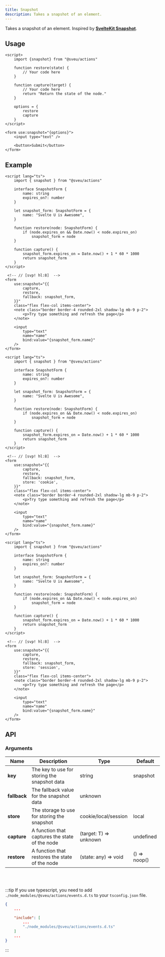 ```yaml
---
title: Snapshot
description: Takes a snapshot of an element.
---
```


<script>
    import Meta from "$components/meta.svelte"
</script>

<Meta />

Takes a snapshot of an element. Inspired by **[SvelteKit Snapshot](https://kit.svelte.dev/docs/snapshots)**.

## Usage

```svelte
<script>
    import {snapshot} from "@sveu/actions"

    function restore(state) {
        // Your code here
    }

    function capture(target) {
        // Your code here
        return "Return the state of the node."
    }

    options = {
        restore
        capture
    }
</script>

<form use:snapshot="{options}">
    <input type="text" />

    <button>Submit</button>
</form>
```

## Example

<Tabs activeName="Default">
    <TabPanel name="Default">

```svelte live ln
<script lang="ts">
    import { snapshot } from "@sveu/actions"

    interface SnapshotForm {
        name: string
        expires_on?: number
    }

    let snapshot_form: SnapshotForm = {
        name: "Svelte U is Awesome",
    }

    function restore(node: SnapshotForm) {
        if (node.expires_on && Date.now() < node.expires_on)
            snapshot_form = node
    }

    function capture() {
        snapshot_form.expires_on = Date.now() + 1 * 60 * 1000
        return snapshot_form
    }
</script>

 <!-- // [svp! hl:8]  -->
<form
    use:snapshot="{{ 
        capture,
        restore,
        fallback: snapshot_form,
    }}"
    class="flex flex-col items-center">
    <note class="border border-4 rounded-2xl shadow-lg mb-9 p-2">
        <p>Try type something and refresh the page</p>
    </note>

    <input
        type="text"
        name="name"
        bind:value="{snapshot_form.name}"
    />
</form>
```

  </TabPanel>

  <TabPanel name="With Cookie">

```svelte live ln
<script lang="ts">
    import { snapshot } from "@sveu/actions"

    interface SnapshotForm {
        name: string
        expires_on?: number
    }

    let snapshot_form: SnapshotForm = {
        name: "Svelte U is Awesome",
    }

    function restore(node: SnapshotForm) {
        if (node.expires_on && Date.now() < node.expires_on)
            snapshot_form = node
    }

    function capture() {
        snapshot_form.expires_on = Date.now() + 1 * 60 * 1000
        return snapshot_form
    }
</script>

 <!-- // [svp! hl:8]  -->
<form
    use:snapshot="{{ 
        capture,
        restore,
        fallback: snapshot_form,
        store: 'cookie',
    }}"
    class="flex flex-col items-center">
    <note class="border border-4 rounded-2xl shadow-lg mb-9 p-2">
        <p>Try type something and refresh the page</p>
    </note>

    <input
        type="text"
        name="name"
        bind:value="{snapshot_form.name}"
    />
</form>
```

  </TabPanel>

  <TabPanel name="With Session">

```svelte live ln
<script lang="ts">
    import { snapshot } from "@sveu/actions"

    interface SnapshotForm {
        name: string
        expires_on?: number
    }

    let snapshot_form: SnapshotForm = {
        name: "Svelte U is Awesome",
    }

    function restore(node: SnapshotForm) {
        if (node.expires_on && Date.now() < node.expires_on)
            snapshot_form = node
    }

    function capture() {
        snapshot_form.expires_on = Date.now() + 1 * 60 * 1000
        return snapshot_form
    }
</script>

 <!-- // [svp! hl:8]  -->
<form
    use:snapshot="{{ 
        capture,
        restore,
        fallback: snapshot_form,
        store: 'session',
    }}"
    class="flex flex-col items-center">
    <note class="border border-4 rounded-2xl shadow-lg mb-9 p-2">
        <p>Try type something and refresh the page</p>
    </note>

    <input
        type="text"
        name="name"
        bind:value="{snapshot_form.name}"
    />
</form>
```

  </TabPanel>
</Tabs>

## API

### Arguments

| Name | Description                                     | Type                       | Default     |
| ---- | ----------------------------------------------- | -------------------------- | ----------- |
| **key** | The key to use for storing the snapshot data | string                     | snapshot    |
| **fallback**| The fallback value for the snapshot data | unknown                    |             |
| **store**| The storage to use for storing the snapshot | cookie/local/session       | local       |
| **capture**| A function that captures the state of the node | (target: T) => unknown| undefined   |
| **restore**| A function that restores the state of the node | (state: any) => void |() => noop()  |

<br/>
<br/>

:::tip
If you use typescript, you need to add `./node_modules/@sveu/actions/events.d.ts` to your `tsconfig.json` file.

```json
{
    ...

    "include": [
        ...
        "./node_modules/@sveu/actions/events.d.ts"
    ]
    ...
}
```

:::
